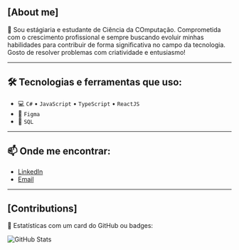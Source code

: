
## [About me]

🚀 Sou estágiaria e estudante de Ciência da COmputação. Comprometida com o crescimento profissional e sempre buscando evoluir minhas habilidades para contribuir de forma significativa no campo da tecnologia. Gosto de resolver problemas com criatividade e entusiasmo!

---

## 🛠️ Tecnologias e ferramentas que uso:

- 💻 `C#` • `JavaScript` • `TypeScript` • `ReactJS`
- 🎨 `Figma`
- 🧮 `SQL`

---

## 📫 Onde me encontrar:

- [LinkedIn](https://www.linkedin.com/in/maria-luíza-pinheiro-8b937a248/)
- [Email](mailto:pinheiromarialuiza150@gmail.com)

---

## [Contributions]

🔢 Estatísticas com um card do GitHub ou badges:

![GitHub Stats](https://github-readme-stats.vercel.app/api?username=MaluPinheiro&show_icons=true&theme=dark&hide_rank=true)
